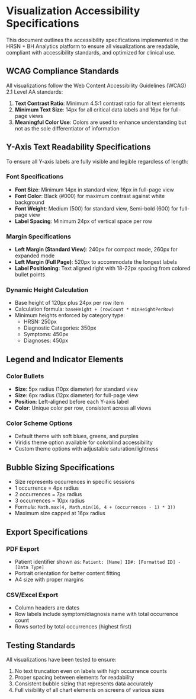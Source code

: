# Visualization Accessibility Specifications

This document outlines the accessibility specifications implemented in the HRSN + BH Analytics platform to ensure all visualizations are readable, compliant with accessibility standards, and optimized for clinical use.

## WCAG Compliance Standards

All visualizations follow the Web Content Accessibility Guidelines (WCAG) 2.1 Level AA standards:

1. **Text Contrast Ratio**: Minimum 4.5:1 contrast ratio for all text elements
2. **Minimum Text Size**: 14px for all critical data labels and 16px for full-page views
3. **Meaningful Color Use**: Colors are used to enhance understanding but not as the sole differentiator of information

## Y-Axis Text Readability Specifications

To ensure all Y-axis labels are fully visible and legible regardless of length:

### Font Specifications
- **Font Size**: Minimum 14px in standard view, 16px in full-page view
- **Font Color**: Black (#000) for maximum contrast against white background
- **Font Weight**: Medium (500) for standard view, Semi-bold (600) for full-page view
- **Label Spacing**: Minimum 24px of vertical space per row

### Margin Specifications
- **Left Margin (Standard View)**: 240px for compact mode, 260px for expanded mode
- **Left Margin (Full Page)**: 520px to accommodate the longest labels
- **Label Positioning**: Text aligned right with 18-22px spacing from colored bullet points

### Dynamic Height Calculation
- Base height of 120px plus 24px per row item
- Calculation formula: `baseHeight + (rowCount * minHeightPerRow)`
- Minimum heights enforced by category type:
  - HRSN: 250px
  - Diagnostic Categories: 350px
  - Symptoms: 450px
  - Diagnoses: 450px

## Legend and Indicator Elements

### Color Bullets
- **Size**: 5px radius (10px diameter) for standard view
- **Size**: 6px radius (12px diameter) for full-page view
- **Position**: Left-aligned before each Y-axis label
- **Color**: Unique color per row, consistent across all views

### Color Scheme Options
- Default theme with soft blues, greens, and purples
- Viridis theme option available for colorblind accessibility
- Custom theme options with adjustable saturation/lightness

## Bubble Sizing Specifications
- Size represents occurrences in specific sessions
- 1 occurrence = 4px radius
- 2 occurrences = 7px radius 
- 3 occurrences = 10px radius
- Formula: `Math.max(4, Math.min(16, 4 + (occurrences - 1) * 3))`
- Maximum size capped at 16px radius

## Export Specifications

### PDF Export
- Patient identifier shown as: `Patient: [Name] ID#: [Formatted ID] - [Data Type]`
- Portrait orientation for better content fitting
- A4 size with proper margins

### CSV/Excel Export
- Column headers are dates
- Row labels include symptom/diagnosis name with total occurrence count
- Rows sorted by total occurrences (highest first)

## Testing Standards
All visualizations have been tested to ensure:
1. No text truncation even on labels with high occurrence counts
2. Proper spacing between elements for readability
3. Consistent bubble sizing that represents data accurately
4. Full visibility of all chart elements on screens of various sizes